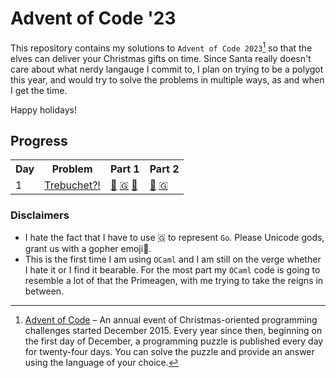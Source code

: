 # Advent of Code '23

This repository contains my solutions to `Advent of Code 2023`[^aoc] so that the elves can deliver your Christmas gifts on time. Since Santa really doesn't care about what nerdy langauge I commit to, I plan on trying to be a polygot this year, and would try to solve the problems in multiple ways, as and when I get the time.

Happy holidays!

## Progress

<table>
    <tr>
        <th>Day</th>
        <th>Problem</th>
        <th>Part 1</th>
        <th>Part 2</th>
    </tr>
    <tr>
        <td>1</td>
        <td><a href="https://adventofcode.com/2023/day/1">Trebuchet?!</a></td>
        <td>
            <a href="./rust/src/day1.rs">🦀</a>
            <a href="./golang/day1.go">🇬</a>
            <a href="./ocaml/bin/day1.ml">🐪</a>
        </td>
        <td>
            <a href="./rust/src/day1.rs">🦀</a>
            <a href="./golang/day1.go">🇬</a>
        </td>
    </tr>

</table>

### Disclaimers

- I hate the fact that I have to use 🇬 to represent `Go`. Please Unicode gods, grant us with a gopher emoji🙏.
- This is the first time I am using `OCaml` and I am still on the verge whether I hate it or I find it bearable. For the most part my `OCaml` code is going to resemble a lot of that the Primeagen, with me trying to take the reigns in between.

[^aoc]:
    [Advent of Code](https://adventofcode.com) – An annual event of Christmas-oriented programming challenges started December 2015.
    Every year since then, beginning on the first day of December, a programming puzzle is published every day for twenty-four days.
    You can solve the puzzle and provide an answer using the language of your choice.

